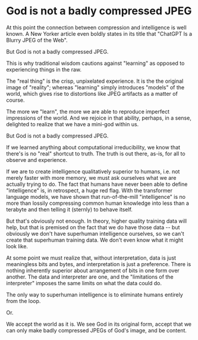 # God is not a badly compressed JPEG

At this point the connection between compression and intelligence is well known. A New Yorker article even boldly states in its title that "ChatGPT Is a Blurry JPEG of the Web".

But God is not a badly compressed JPEG.

This is why traditional wisdom cautions against "learning" as opposed to experiencing things in the raw.

The "real thing" is the crisp, unpixelated experience. It is the the original image of "reality"; whereas "learning" simply introduces "models" of the world, which gives rise to distortions like JPEG artifacts as a matter of course.

The more we "learn", the more we are able to reproduce imperfect impressions of the world. And we rejoice in that ability, perhaps, in a sense, delighted to realize that we have a mini-god within us.

But God is not a badly compressed JPEG.

[](./images/zeus-reading.jpg)

If we learned anything about computational irreducibility, we know that there's is no "real" shortcut to truth. The truth is out there, as-is, for all to observe and experience.

If we are to create intelligence qualitatively superior to humans, i.e. not merely faster with more memory, we must ask ourselves what we are actually trying to do. The fact that humans have never been able to define "intelligence" is, in retrospect, a huge red flag. With the transformer language models, we have shown that run-of-the-mill "intelligence" is no more than lossily compressing common human knowledge into less than a terabyte and then telling it (sternly) to behave itself.

But that's obviously not enough. In theory, higher quality training data will help, but that is premised on the fact that we do have those data -- but obviously we don't have superhuman intelligence ourselves, so we can't create that superhuman training data. We don't even know what it might look like.

At some point we must realize that, without interpretation, data is just meaningless bits and bytes, and interpretation is just a preference. There is nothing inherently superior about arrangement of bits in one form over another. The data and interpreter are one, and the "limitations of the interpreter" imposes the same limits on what the data could do.

The only way to superhuman intelligence is to eliminate humans entirely from the loop.

Or.

We accept the world as it is. We see God in its original form, accept that we can only make badly compressed JPEGs of God's image, and be content.
